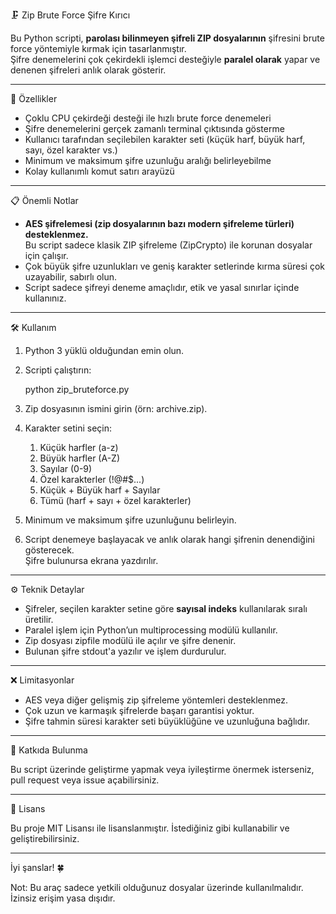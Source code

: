 🗜️ Zip Brute Force Şifre Kırıcı

Bu Python scripti, **parolası bilinmeyen şifreli ZIP dosyalarının** şifresini brute force yöntemiyle kırmak için tasarlanmıştır.  
Şifre denemelerini çok çekirdekli işlemci desteğiyle **paralel olarak** yapar ve denenen şifreleri anlık olarak gösterir.

---

🚀 Özellikler

- Çoklu CPU çekirdeği desteği ile hızlı brute force denemeleri  
- Şifre denemelerini gerçek zamanlı terminal çıktısında gösterme  
- Kullanıcı tarafından seçilebilen karakter seti (küçük harf, büyük harf, sayı, özel karakter vs.)  
- Minimum ve maksimum şifre uzunluğu aralığı belirleyebilme  
- Kolay kullanımlı komut satırı arayüzü  

---

📋 Önemli Notlar

- **AES şifrelemesi (zip dosyalarının bazı modern şifreleme türleri) desteklenmez.**  
  Bu script sadece klasik ZIP şifreleme (ZipCrypto) ile korunan dosyalar için çalışır.  
- Çok büyük şifre uzunlukları ve geniş karakter setlerinde kırma süresi çok uzayabilir, sabırlı olun.  
- Script sadece şifreyi deneme amaçlıdır, etik ve yasal sınırlar içinde kullanınız.

---

🛠️ Kullanım

1. Python 3 yüklü olduğundan emin olun.

2. Scripti çalıştırın:

   python zip_bruteforce.py

3. Zip dosyasının ismini girin (örn: archive.zip).

4. Karakter setini seçin:  
   1) Küçük harfler (a-z)  
   2) Büyük harfler (A-Z)  
   3) Sayılar (0-9)  
   4) Özel karakterler (!@#$...)  
   5) Küçük + Büyük harf + Sayılar  
   6) Tümü (harf + sayı + özel karakterler)

5. Minimum ve maksimum şifre uzunluğunu belirleyin.

6. Script denemeye başlayacak ve anlık olarak hangi şifrenin denendiğini gösterecek.  
   Şifre bulunursa ekrana yazdırılır.

---

⚙️ Teknik Detaylar

- Şifreler, seçilen karakter setine göre **sayısal indeks** kullanılarak sıralı üretilir.  
- Paralel işlem için Python’un multiprocessing modülü kullanılır.  
- Zip dosyası zipfile modülü ile açılır ve şifre denenir.  
- Bulunan şifre stdout'a yazılır ve işlem durdurulur.

---

❌ Limitasyonlar

- AES veya diğer gelişmiş zip şifreleme yöntemleri desteklenmez.  
- Çok uzun ve karmaşık şifrelerde başarı garantisi yoktur.  
- Şifre tahmin süresi karakter seti büyüklüğüne ve uzunluğuna bağlıdır.

---

🤝 Katkıda Bulunma

Bu script üzerinde geliştirme yapmak veya iyileştirme önermek isterseniz, pull request veya issue açabilirsiniz.

---

📜 Lisans

Bu proje MIT Lisansı ile lisanslanmıştır. İstediğiniz gibi kullanabilir ve geliştirebilirsiniz.

---

İyi şanslar! 🍀

Not: Bu araç sadece yetkili olduğunuz dosyalar üzerinde kullanılmalıdır. İzinsiz erişim yasa dışıdır.
